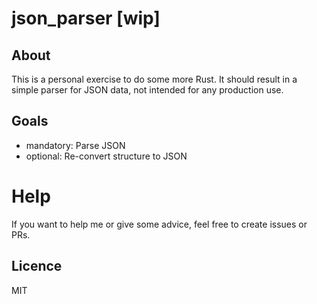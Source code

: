 # json_parser [wip]

## About
This is a personal exercise to do some more Rust.
It should result in a simple parser for JSON data, not 
intended for any production use. 

## Goals
- mandatory: Parse JSON
- optional: Re-convert structure to JSON

# Help
If you want to help me or give some advice, feel free to
create issues or PRs.

## Licence
MIT